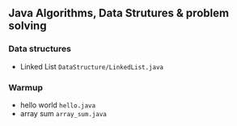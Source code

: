 ## Java Algorithms, Data Strutures & problem solving

### Data structures

- Linked List `DataStructure/LinkedList.java`

### Warmup

- hello world `hello.java`
- array sum `array_sum.java`
